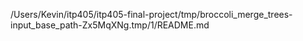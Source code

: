 /Users/Kevin/itp405/itp405-final-project/tmp/broccoli_merge_trees-input_base_path-Zx5MqXNg.tmp/1/README.md